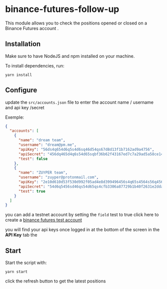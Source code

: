 # binance-futures-follow-up

This module allows you to check the positions opened or closed on a Binance Futures account .

## Installation

Make sure to have NodeJS and npm installed on your machine.

To install dependencies, run:

```
yarn install
```

## Configure

update the `src/accounts.json` file to enter the account name / username and api key /secret

Exemple:

```json
{
  "accounts": [
    {
      "name": "dream team",
      "username": "dream@pm.me",
      "apiKey": "56ds4q654d6q5s4d6sq46d54qs67d8d13f1b7162ad9a4756",
      "apiSecret": "456dq465d4q6s54d65sqbf36b62f43167ed7c7a29ad5a58ce14dd4dc5",
      "test": false
    },
    {
      "name": "ZUYPER team",
      "username": "zuyper@protonmail.com",
      "apiKey": "2e10d610d53f530d992f05ad4e8d399496456s4q65s4564s56q456sq",
      "apiSecret": "54d6q5456sd46qs54d65qs4cfb3306a87729b1b40f2631e2dda39",
      "test": true
    }
  ]
}
```

you can add a testnet account by setting the `field` test to true
click here to create a [binance futures test account](https://testnet.binancefuture.com)

you will find your api keys once logged in at the bottom of the screen in the **API Key** tab the

## Start

Start the script with:

```
yarn start
```

click the refresh button to get the latest positions
